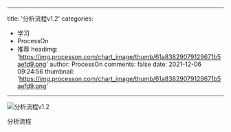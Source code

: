 
---
title: '分析流程v1.2'
categories: 
 - 学习
 - ProcessOn
 - 推荐
headimg: 'https://img.processon.com/chart_image/thumb/61a83829079129671b5aefd9.png'
author: ProcessOn
comments: false
date: 2021-12-06 09:24:56
thumbnail: 'https://img.processon.com/chart_image/thumb/61a83829079129671b5aefd9.png'
---

<div>   
<img class="thumb" alt="分析流程v1.2" src="https://img.processon.com/chart_image/thumb/61a83829079129671b5aefd9.png" referrerpolicy="no-referrer">
<p>分析流程</p>  
</div>
            